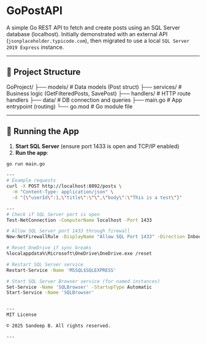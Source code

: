 # GoPostAPI

A simple Go REST API to fetch and create posts using an SQL Server database (localhost). Initially demonstrated with an external API (`jsonplaceholder.typicode.com`), then migrated to use a local `SQL Server 2019 Express` instance.

---

## 📁 Project Structure

GoProject/ 
├── models/ # Data models (Post struct) 
├── services/ # Business logic (GetFilteredPosts, SavePost) 
├── handlers/ # HTTP route handlers 
├── data/ # DB connection and queries 
├── main.go # App entrypoint (routing) 
└── go.mod # Go module file

---

## 🚀 Running the App

1. **Start SQL Server** (ensure port 1433 is open and TCP/IP enabled)
2. **Run the app**:
```bash
go run main.go

---
# Example requests
curl -X POST http://localhost:8092/posts \
  -H "Content-Type: application/json" \
  -d "{\"userId\":1,\"title\":\"\",\"body\":\"This is a test\"}"

---
# Check if SQL Server port is open
Test-NetConnection -ComputerName localhost -Port 1433

# Allow SQL Server port 1433 through firewall
New-NetFirewallRule -DisplayName "Allow SQL Port 1433" -Direction Inbound -Protocol TCP -LocalPort 1433 -Action Allow

# Reset OneDrive if sync breaks
%localappdata%\Microsoft\OneDrive\OneDrive.exe /reset

# Restart SQL Server service
Restart-Service -Name 'MSSQL$SQLEXPRESS'

# Start SQL Server Browser service (for named instances)
Set-Service -Name 'SQLBrowser' -StartupType Automatic
Start-Service -Name 'SQLBrowser'


---
MIT License

© 2025 Sandeep B. All rights reserved.

---
